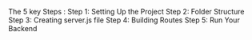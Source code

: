 The 5 key Steps :
Step 1: Setting Up the Project
Step 2: Folder Structure
Step 3: Creating server.js file
Step 4: Building Routes
Step 5: Run Your Backend
